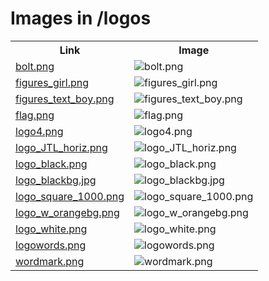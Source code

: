 # Images in /logos

<!-- This README lists all image files in the /logos directory -->
<table>
  <tr>
    <th>Link</th>
    <th>Image</th>
  </tr>
  <tr>
    <td><a href="https://images.jointheleague.org/logos/bolt.png">bolt.png</a></td>
    <td><img src="https://images.jointheleague.org/logos/bolt.png" alt="bolt.png" style="max-width:200px; max-height:200px;"></td>
  </tr>
  <tr>
    <td><a href="https://images.jointheleague.org/logos/figures_girl.png">figures_girl.png</a></td>
    <td><img src="https://images.jointheleague.org/logos/figures_girl.png" alt="figures_girl.png" style="max-width:200px; max-height:200px;"></td>
  </tr>
  <tr>
    <td><a href="https://images.jointheleague.org/logos/figures_text_boy.png">figures_text_boy.png</a></td>
    <td><img src="https://images.jointheleague.org/logos/figures_text_boy.png" alt="figures_text_boy.png" style="max-width:200px; max-height:200px;"></td>
  </tr>
  <tr>
    <td><a href="https://images.jointheleague.org/logos/flag.png">flag.png</a></td>
    <td><img src="https://images.jointheleague.org/logos/flag.png" alt="flag.png" style="max-width:200px; max-height:200px;"></td>
  </tr>
  <tr>
    <td><a href="https://images.jointheleague.org/logos/logo4.png">logo4.png</a></td>
    <td><img src="https://images.jointheleague.org/logos/logo4.png" alt="logo4.png" style="max-width:200px; max-height:200px;"></td>
  </tr>
  <tr>
    <td><a href="https://images.jointheleague.org/logos/logo_JTL_horiz.png">logo_JTL_horiz.png</a></td>
    <td><img src="https://images.jointheleague.org/logos/logo_JTL_horiz.png" alt="logo_JTL_horiz.png" style="max-width:200px; max-height:200px;"></td>
  </tr>
  <tr>
    <td><a href="https://images.jointheleague.org/logos/logo_black.png">logo_black.png</a></td>
    <td><img src="https://images.jointheleague.org/logos/logo_black.png" alt="logo_black.png" style="max-width:200px; max-height:200px;"></td>
  </tr>
  <tr>
    <td><a href="https://images.jointheleague.org/logos/logo_blackbg.jpg">logo_blackbg.jpg</a></td>
    <td><img src="https://images.jointheleague.org/logos/logo_blackbg.jpg" alt="logo_blackbg.jpg" style="max-width:200px; max-height:200px;"></td>
  </tr>
  <tr>
    <td><a href="https://images.jointheleague.org/logos/logo_square_1000.png">logo_square_1000.png</a></td>
    <td><img src="https://images.jointheleague.org/logos/logo_square_1000.png" alt="logo_square_1000.png" style="max-width:200px; max-height:200px;"></td>
  </tr>
  <tr>
    <td><a href="https://images.jointheleague.org/logos/logo_w_orangebg.png">logo_w_orangebg.png</a></td>
    <td><img src="https://images.jointheleague.org/logos/logo_w_orangebg.png" alt="logo_w_orangebg.png" style="max-width:200px; max-height:200px;"></td>
  </tr>
  <tr>
    <td><a href="https://images.jointheleague.org/logos/logo_white.png">logo_white.png</a></td>
    <td><img src="https://images.jointheleague.org/logos/logo_white.png" alt="logo_white.png" style="max-width:200px; max-height:200px;"></td>
  </tr>
  <tr>
    <td><a href="https://images.jointheleague.org/logos/logowords.png">logowords.png</a></td>
    <td><img src="https://images.jointheleague.org/logos/logowords.png" alt="logowords.png" style="max-width:200px; max-height:200px;"></td>
  </tr>
  <tr>
    <td><a href="https://images.jointheleague.org/logos/wordmark.png">wordmark.png</a></td>
    <td><img src="https://images.jointheleague.org/logos/wordmark.png" alt="wordmark.png" style="max-width:200px; max-height:200px;"></td>
  </tr>
</table>

